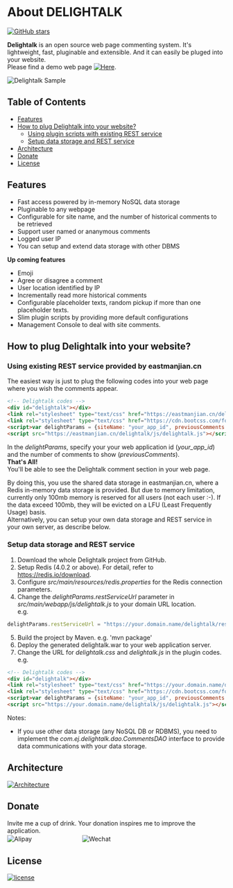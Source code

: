 About DELIGHTALK
================
[![GitHub stars](https://img.shields.io/github/stars/EastmanJian/delightalk.svg?style=social&label=Stars)](https://github.com/EastmanJian/delightalk/stargazers)

**Delightalk** is an open source web page commenting system. It's lightweight, fast, pluginable and extensible. And it can easily be pluged into your website.  
Please find a demo web page [![Here](https://img.shields.io/badge/-here-green.svg)](https://eastmanjian.cn/delightalk/pageJsTest.html).

![Delightalk Sample](https://ejres-1253687085.picgz.myqcloud.com/img/delightalk/Delightalk_sample1.jpg)

Table of Contents
-----------------
- [Features](#features)
- [How to plug Delightalk into your website?](#how-to-plug-delightalk-into-your-website)
    - [Using plugin scripts with existing REST service](#using-existing-rest-service-provided-by-eastmanjiancn)
    - [Setup data storage and REST service](#setup-data-storage-and-rest-service)
- [Architecture](#architecture)
- [Donate](#donate)
- [License](#license)

Features
--------
- Fast access powered by in-memory NoSQL data storage
- Pluginable to any webpage
- Configurable for site name, and the number of historical comments to be retrieved
- Support user named or ananymous comments
- Logged user IP
- You can setup and extend data storage with other DBMS  

**Up coming features**
- Emoji
- Agree or disagree a comment
- User location identified by IP
- Incrementally read more historical comments
- Configurable placeholder texts, random pickup if more than one placeholder texts.
- Slim plugin scripts by providing more default configurations
- Management Console to deal with site comments.

How to plug Delightalk into your website?
-----------------------------------------
### Using existing REST service provided by eastmanjian.cn
The easiest way is just to plug the following codes into your web page where you wish the comments appear.
```html
<!-- Delightalk codes --> 
<div id="delightalk"></div>
<link rel="stylesheet" type="text/css" href="https://eastmanjian.cn/delightalk/css/delightalk.css">
<link rel="stylesheet" type="text/css" href="https://cdn.bootcss.com/font-awesome/4.7.0/css/font-awesome.min.css">
<script>var delightParams = {siteName: "your_app_id", previousComments: 10};</script>
<script src="https://eastmanjian.cn/delightalk/js/delightalk.js"></script>
```
In the *delightParams*, specify your your web application id (*your_app_id*) and the number of comments to show (*previousComments*).  
**That's All!**  
You'll be able to see the Delightalk comment section in your web page.  
  
By doing this, you use the shared data storage in eastmanjian.cn, where a Redis in-memory data storage is provided. But due to memory limitation, currently only 100mb memory is reserved for all users (not each user :-). If the data exceed 100mb, they will be evicted on a LFU (Least Frequently Usage) basis.  
Alternatively, you can setup your own data storage and REST service in your own server, as describe below.  

### Setup data storage and REST service
1. Download the whole Delightalk project from GitHub.
2. Setup Redis (4.0.2 or above). For detail, refer to https://redis.io/download.
3. Configure *src/main/resources/redis.properties* for the Redis connection parameters.
4. Change the *delightParams.restServiceUrl* parameter in *src/main/webapp/js/delightalk.js* to your domain URL location.  
e.g.  
```js
delightParams.restServiceUrl = "https://your.domain.name/delightalk/rest/"; 
```
5. Build the project by Maven. e.g. 'mvn package'
6. Deploy the generated delightalk.war to your web application server.
7. Change the URL for *delightalk.css* and *delightalk.js* in the plugin codes.
e.g.  
```html
<!-- Delightalk codes --> 
<div id="delightalk"></div>
<link rel="stylesheet" type="text/css" href="https://your.domain.name/delightalk/css/delightalk.css">
<link rel="stylesheet" type="text/css" href="https://cdn.bootcss.com/font-awesome/4.7.0/css/font-awesome.min.css">
<script>var delightParams = {siteName: "your_app_id", previousComments: 10};</script>
<script src="https://your.domain.name/delightalk/js/delightalk.js"></script>

```

Notes:   
- If you use other data storage (any NoSQL DB or RDBMS), you need to implement the *com.ej.delightalk.dao.CommentsDAO* interface to provide data communications with your data storage.


Architecture
------------
[![Architecture](https://img.shields.io/badge/Architecture-RESTful-brightgreen.svg)](./docs/ARCHITECTURE.MD)

Donate
------
Invite me a cup of drink. Your donation inspires me to improve the application.  
![Alipay](https://ejres-1253687085.picgz.myqcloud.com/img/barcode/alipay_s.jpg)　　　　　　　　
![Wechat](https://ejres-1253687085.picgz.myqcloud.com/img/barcode/wechat_s.png)

License
-------
[![license](https://img.shields.io/github/license/mashape/apistatus.svg)](https://github.com/EastmanJian/delightalk/blob/master/LICENSE)
